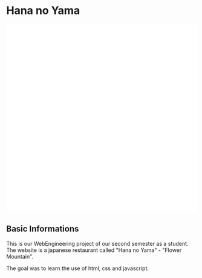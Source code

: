 # Hana no Yama

![image](/images/Logo/Logo_White.png)


## Basic Informations

This is our WebEngineering project of our second semester as a student.
The website is a japanese restaurant called "Hana no Yama" - "Flower Mountain".

The goal was to learn the use of html, css and javascript.
